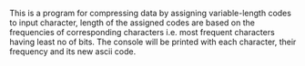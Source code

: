 This is a program for compressing data by assigning variable-length codes to input character, length of the assigned codes are based on the
frequencies of corresponding characters i.e. most frequent characters having least no of bits. The console will be printed with each character,
their frequency and its new ascii code.
